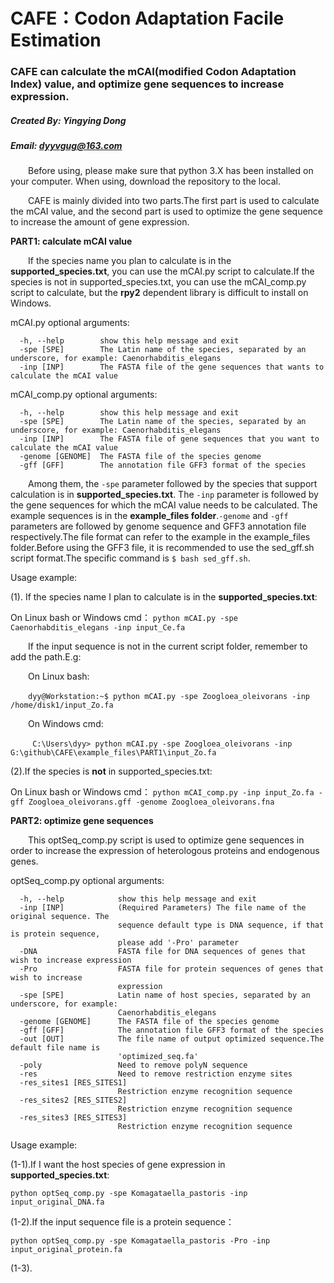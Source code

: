# CAFE：Codon Adaptation Facile Estimation
### CAFE can calculate the mCAI(modified Codon Adaptation Index) value, and optimize gene sequences to increase expression.
##### Created By: Yingying Dong
##### Email: dyyvgug@163.com

&#8195;&#8195;Before using, please make sure that python 3.X has been installed on your computer. When using, download the repository to the local.

&#8195;&#8195;CAFE is mainly divided into two parts.The first part is used to calculate the mCAI value, and the second part is used to optimize the gene sequence to increase the amount of gene expression.

**PART1: calculate mCAI value**

&#8195;&#8195;If the species name you plan to calculate is in the **supported_species.txt**, you can use the mCAI.py script to calculate.If the species is not in supported_species.txt, you can use the mCAI_comp.py script to calculate, but the **rpy2** dependent library is difficult to install on Windows.

mCAI.py optional arguments:
```
  -h, --help        show this help message and exit
  -spe [SPE]        The Latin name of the species, separated by an underscore, for example: Caenorhabditis_elegans
  -inp [INP]        The FASTA file of the gene sequences that wants to calculate the mCAI value
```
mCAI_comp.py optional arguments:
```
  -h, --help        show this help message and exit
  -spe [SPE]        The Latin name of the species, separated by an underscore, for example: Caenorhabditis_elegans
  -inp [INP]        The FASTA file of gene sequences that you want to calculate the mCAI value
  -genome [GENOME]  The FASTA file of the species genome
  -gff [GFF]        The annotation file GFF3 format of the species
```
&#8195;&#8195;Among them, the ```-spe``` parameter followed by the species that support calculation is in **supported_species.txt**. The ```-inp``` parameter is followed by the gene sequences for which the mCAI value needs to be calculated. The example sequences is in the **example_files folder**.```-genome``` and ```-gff``` parameters are followed by genome sequence and GFF3 annotation file respectively.The file format can refer to the example in the example_files folder.Before using the GFF3 file, it is recommended to use the sed_gff.sh script format.The specific command is ```$ bash sed_gff.sh```.

Usage example:

(1). If the species name I plan to calculate is in the **supported_species.txt**:

On Linux bash or Windows cmd： ```python mCAI.py -spe Caenorhabditis_elegans -inp input_Ce.fa```

&#8195;&#8195;If the input sequence is not in the current script folder, remember to add the path.E.g:

&#8195;&#8195;On Linux bash:

&#8195;&#8195;```dyy@Workstation:~$ python mCAI.py -spe Zoogloea_oleivorans -inp /home/disk1/input_Zo.fa```

&#8195;&#8195;On Windows cmd:

&#8195;&#8195;``` C:\Users\dyy> python mCAI.py -spe Zoogloea_oleivorans -inp G:\github\CAFE\example_files\PART1\input_Zo.fa```

(2).If the species is **not** in supported_species.txt:

On Linux bash or Windows cmd： ```python mCAI_comp.py -inp input_Zo.fa -gff Zoogloea_oleivorans.gff -genome Zoogloea_oleivorans.fna```


**PART2: optimize gene sequences**

&#8195;&#8195;This optSeq_comp.py script is used to optimize gene sequences in order to increase the expression of heterologous proteins and endogenous genes.

optSeq_comp.py optional arguments:
```
  -h, --help            show this help message and exit
  -inp [INP]            (Required Parameters) The file name of the original sequence. The
                        sequence default type is DNA sequence, if that is protein sequence,
                        please add '-Pro' parameter
  -DNA                  FASTA file for DNA sequences of genes that wish to increase expression
  -Pro                  FASTA file for protein sequences of genes that wish to increase
                        expression
  -spe [SPE]            Latin name of host species, separated by an underscore, for example:
                        Caenorhabditis_elegans
  -genome [GENOME]      The FASTA file of the species genome
  -gff [GFF]            The annotation file GFF3 format of the species
  -out [OUT]            The file name of output optimized sequence.The default file name is
                        'optimized_seq.fa'
  -poly                 Need to remove polyN sequence
  -res                  Need to remove restriction enzyme sites
  -res_sites1 [RES_SITES1]
                        Restriction enzyme recognition sequence
  -res_sites2 [RES_SITES2]
                        Restriction enzyme recognition sequence
  -res_sites3 [RES_SITES3]
                        Restriction enzyme recognition sequence
 ```
Usage example:

(1-1).If I want the host species of gene expression in **supported_species.txt**:

```python optSeq_comp.py -spe Komagataella_pastoris -inp input_original_DNA.fa```

(1-2).If the input sequence file is a protein sequence：

```python optSeq_comp.py -spe Komagataella_pastoris -Pro -inp input_original_protein.fa```

(1-3).

















